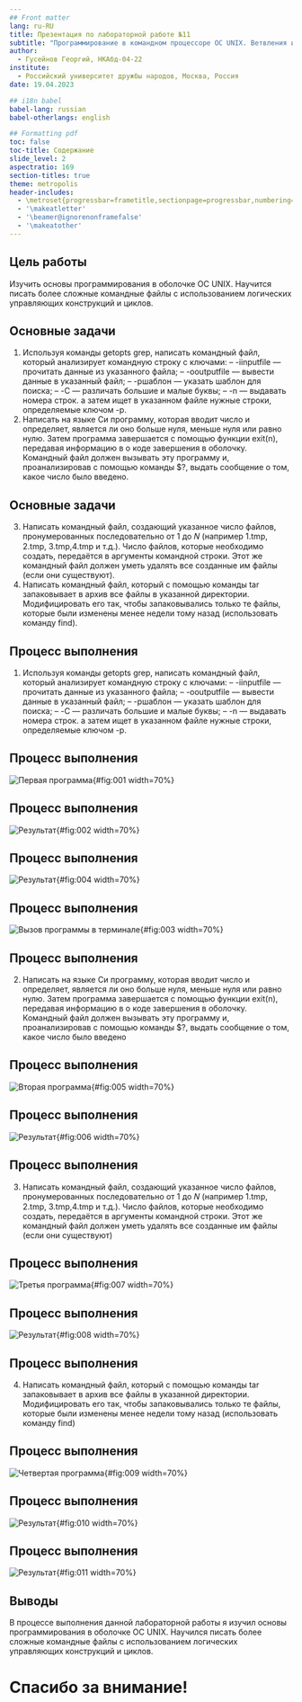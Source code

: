```yaml
---
## Front matter
lang: ru-RU
title: Презентация по лабораторной работе №11
subtitle: "Программирование в командном процессоре ОС UNIX. Ветвления и циклы"
author:
  - Гусейнов Георгий, НКАбд-04-22
institute:
  - Российский университет дружбы народов, Москва, Россия
date: 19.04.2023

## i18n babel
babel-lang: russian
babel-otherlangs: english

## Formatting pdf
toc: false
toc-title: Содержание
slide_level: 2
aspectratio: 169
section-titles: true
theme: metropolis
header-includes:
  - \metroset{progressbar=frametitle,sectionpage=progressbar,numbering=fraction}
  - '\makeatletter'
  - '\beamer@ignorenonframefalse'
  - '\makeatother'
---
```


## Цель работы

Изучить основы программирования в оболочке ОС UNIX. Научится писать более сложные командные файлы с использованием логических управляющих конструкций и циклов.

## Основные задачи

1. Используя команды getopts grep, написать командный файл, который анализирует командную строку с ключами:
   – -iinputfile — прочитать данные из указанного файла;
   – -ooutputfile — вывести данные в указанный файл;
   – -pшаблон — указать шаблон для поиска;
   – -C — различать большие и малые буквы;
   – -n — выдавать номера строк.
   а затем ищет в указанном файле нужные строки, определяемые ключом -p.
2. Написать на языке Си программу, которая вводит число и определяет, является ли оно больше нуля, меньше нуля или равно нулю. Затем программа завершается с помощью функции exit(n), передавая информацию в о коде завершения в оболочку. Командный файл должен вызывать эту программу и, проанализировав с помощью команды
   $?, выдать сообщение о том, какое число было введено.

## Основные задачи

3. Написать командный файл, создающий указанное число файлов, пронумерованных последовательно от 1 до 𝑁 (например 1.tmp, 2.tmp, 3.tmp,4.tmp и т.д.). Число файлов, которые необходимо создать, передаётся в аргументы командной строки. Этот же командный файл должен уметь удалять все созданные им файлы (если они существуют).
4. Написать командный файл, который с помощью команды tar запаковывает в архив все файлы в указанной директории. Модифицировать его так, чтобы запаковывались только те файлы, которые были изменены менее недели тому назад (использовать команду find).

## Процесс выполнения

1. Используя команды getopts grep, написать командный файл, который анализирует командную строку с ключами:
   – -iinputfile — прочитать данные из указанного файла;
   – -ooutputfile — вывести данные в указанный файл;
   – -pшаблон — указать шаблон для поиска;
   – -C — различать большие и малые буквы;
   – -n — выдавать номера строк.
   а затем ищет в указанном файле нужные строки, определяемые ключом -p.

## Процесс выполнения

![Первая программа](image/1.png){#fig:001 width=70%}

## Процесс выполнения

![Результат](image/2.png){#fig:002 width=70%}

## Процесс выполнения

![Результат](image/4.png){#fig:004 width=70%}

## Процесс выполнения

![Вызов программы в терминале](image/3.png){#fig:003 width=70%}

## Процесс выполнения

2. Написать на языке Си программу, которая вводит число и определяет, является ли оно больше нуля, меньше нуля или равно нулю. Затем программа завершается с помощью функции exit(n), передавая информацию в о коде завершения в оболочку. Командный файл должен вызывать эту программу и, проанализировав с помощью команды
   $?, выдать сообщение о том, какое число было введено

## Процесс выполнения

![Вторая программа](image/5.png){#fig:005 width=70%}

## Процесс выполнения

![Результат](image/6.png){#fig:006 width=70%}

## Процесс выполнения

3. Написать командный файл, создающий указанное число файлов, пронумерованных последовательно от 1 до 𝑁 (например 1.tmp, 2.tmp, 3.tmp,4.tmp и т.д.). Число файлов, которые необходимо создать, передаётся в аргументы командной строки. Этот же командный файл должен уметь удалять все созданные им файлы (если они существуют)

## Процесс выполнения

![Третья программа](image/7.png){#fig:007 width=70%}

## Процесс выполнения

![Результат](image/8.png){#fig:008 width=70%}

## Процесс выполнения

4. Написать командный файл, который с помощью команды tar запаковывает в архив все файлы в указанной директории. Модифицировать его так, чтобы запаковывались только те файлы, которые были изменены менее недели тому назад (использовать команду find)

## Процесс выполнения

![Четвертая программа](image/9.png){#fig:009 width=70%}

## Процесс выполнения

![Результат](image/10.png){#fig:010 width=70%}

## Процесс выполнения

![Результат](image/11.png){#fig:011 width=70%}

## Выводы

В процессе выполнения данной лабораторной работы я изучил основы программирования в оболочке ОС UNIX. Научился писать более сложные командные файлы с использованием логических управляющих конструкций и циклов.

# Спасибо за внимание!
